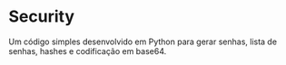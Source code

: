 # Security
Um código simples desenvolvido em Python para gerar senhas, lista de senhas, hashes e codificação em base64.
